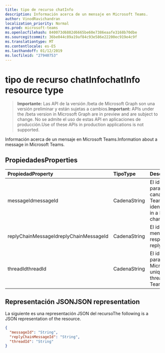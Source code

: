 ```yaml
---
title: tipo de recurso chatInfo
description: Información acerca de un mensaje en Microsoft Teams.
author: VinodRavichandran
localization_priority: Normal
ms.prod: microsoft-teams
ms.openlocfilehash: 840073d6882d6665be60e7386eaafe3168b70dbe
ms.sourcegitcommit: 36be044c89a19af84c93e586e22200ec919e4c9f
ms.translationtype: MT
ms.contentlocale: es-ES
ms.lasthandoff: 01/12/2019
ms.locfileid: "27940753"
---
```

# <a name="chatinfo-resource-type"></a><span data-ttu-id="9313f-103">tipo de recurso chatInfo</span><span class="sxs-lookup"><span data-stu-id="9313f-103">chatInfo resource type</span></span>

> <span data-ttu-id="9313f-104">**Importante:** Las API de la versión /beta de Microsoft Graph son una versión preliminar y están sujetas a cambios.</span><span class="sxs-lookup"><span data-stu-id="9313f-104">**Important:** APIs under the /beta version in Microsoft Graph are in preview and are subject to change.</span></span> <span data-ttu-id="9313f-105">No se admite el uso de estas API en aplicaciones de producción.</span><span class="sxs-lookup"><span data-stu-id="9313f-105">Use of these APIs in production applications is not supported.</span></span>

<span data-ttu-id="9313f-106">Información acerca de un mensaje en Microsoft Teams.</span><span class="sxs-lookup"><span data-stu-id="9313f-106">Information about a message in Microsoft Teams.</span></span>

## <a name="properties"></a><span data-ttu-id="9313f-107">Propiedades</span><span class="sxs-lookup"><span data-stu-id="9313f-107">Properties</span></span>

| <span data-ttu-id="9313f-108">Propiedad</span><span class="sxs-lookup"><span data-stu-id="9313f-108">Property</span></span>            | <span data-ttu-id="9313f-109">Tipo</span><span class="sxs-lookup"><span data-stu-id="9313f-109">Type</span></span>    | <span data-ttu-id="9313f-110">Descripción</span><span class="sxs-lookup"><span data-stu-id="9313f-110">Description</span></span>|
|:--------------------|:--------|:-----------|
| <span data-ttu-id="9313f-111">messageId</span><span class="sxs-lookup"><span data-stu-id="9313f-111">messageId</span></span>           | <span data-ttu-id="9313f-112">Cadena</span><span class="sxs-lookup"><span data-stu-id="9313f-112">String</span></span>  | <span data-ttu-id="9313f-113">El identificador único para un mensaje en un canal de Microsoft Teams.</span><span class="sxs-lookup"><span data-stu-id="9313f-113">The unique identifier for a message in a Microsoft Teams channel.</span></span> |
| <span data-ttu-id="9313f-114">replyChainMessageId</span><span class="sxs-lookup"><span data-stu-id="9313f-114">replyChainMessageId</span></span> | <span data-ttu-id="9313f-115">Cadena</span><span class="sxs-lookup"><span data-stu-id="9313f-115">String</span></span>  | <span data-ttu-id="9313f-116">El identificador del mensaje de respuesta.</span><span class="sxs-lookup"><span data-stu-id="9313f-116">The ID of the reply message.</span></span> |
| <span data-ttu-id="9313f-117">threadId</span><span class="sxs-lookup"><span data-stu-id="9313f-117">threadId</span></span>            | <span data-ttu-id="9313f-118">Cadena</span><span class="sxs-lookup"><span data-stu-id="9313f-118">String</span></span>  | <span data-ttu-id="9313f-119">El identificador único para un subproceso en Microsoft Teams.</span><span class="sxs-lookup"><span data-stu-id="9313f-119">The unique identifier for a thread in Microsoft Teams.</span></span> |

## <a name="json-representation"></a><span data-ttu-id="9313f-120">Representación JSON</span><span class="sxs-lookup"><span data-stu-id="9313f-120">JSON representation</span></span>

<span data-ttu-id="9313f-121">La siguiente es una representación JSON del recurso</span><span class="sxs-lookup"><span data-stu-id="9313f-121">The following is a JSON representation of the resource.</span></span>

<!-- {
  "blockType": "resource",
  "optionalProperties": [

  ],
  "@odata.type": "microsoft.graph.chatInfo"
}-->
```json
{
  "messageId": "String",
  "replyChainMessageId": "String",
  "threadId": "String"
}
```

<!-- uuid: 8fcb5dbc-d5aa-4681-8e31-b001d5168d79
2015-10-25 14:57:30 UTC -->
<!-- {
  "type": "#page.annotation",
  "description": "chatInfo resource",
  "keywords": "",
  "section": "documentation",
  "tocPath": ""
}-->

